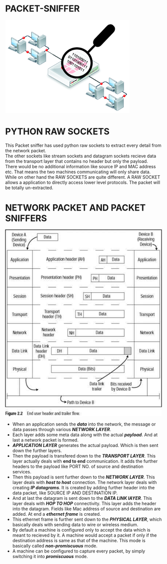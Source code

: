 # PACKET-SNIFFER
<img src='images/sniff.png' height=300 width=400>


# PYTHON RAW SOCKETS

This Packet sniffer has used python raw sockets to extract every detail from the network packet.</br>
The other sockets like stream sockets and datagram sockets recieve data from the transport layer that contains no header but only the payload.</br>
There would be no additional information like source IP and MAC address etc. That means the two machines communicating will only share data.</br>
While on other hand the RAW SOCKETS are quite different. A RAW SOCKET allows a application to directly access lower level protocols. The packet will be totally un-extracted.

# NETWORK PACKET AND PACKET SNIFFERS

<img src='images/osi.jpg' height=600 width=600>


* When an application sends the ***data*** into the network, the message or data passes through various ***NETWORK LAYER***.
* Each layer adds some meta data along with the actual ***payload***. And at last a network packet is formed.
* ***APPLICATION LAYER*** generates the actual payload. Which is then sent down the further layers.
* Then the payload is transfered down to the ***TRANSPORT LAYER***. This layer actually deals with **end to end** communication. It adds the further headers to the payload like PORT NO. of source and destination services.
* Then this payload is sent further down to the ***NETWORK LAYER***. This layer deals with ***host to host*** connection.  The network layer deals with creating ***IP datagrams***. It is created by adding further header into the data packet, like SOURCE IP AND DESTINATION IP.
* And at last the datagram is sent down to the ***DATA LINK lAYER***. This layer deals with ***HOP TO HOP*** connectivity. This layer adds the header into the datagram. Fields like Mac address of source and destination are added. At end a ***ethernet frame*** is created.
* This ethernet frame is further sent down to the ***PHYSICAL LAYER***, which basically deals with sending data to wire or wireless medium.
* By default a machine is configured only to accept the data which is meant to recieved by it. A machine would accept a packet if only if the destination address is same as that of the machine. This mode is basically called ***non-promiscuous*** mode. 
* A machine can be configured to capture every packet, by simply switching it into ***promiscuous*** mode.

